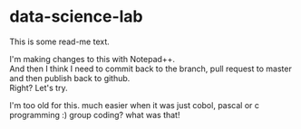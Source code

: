 # data-science-lab

This is some read-me text.

I'm making changes to this with Notepad++.  
And then I think I need to commit back to the branch, pull request to master and then publish back to github.  
Right?  Let's try.

I'm too old for this.  much easier when it was just cobol, pascal or c programming :)
group coding?  what was that!
